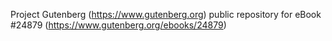 Project Gutenberg (https://www.gutenberg.org) public repository for eBook #24879 (https://www.gutenberg.org/ebooks/24879)

